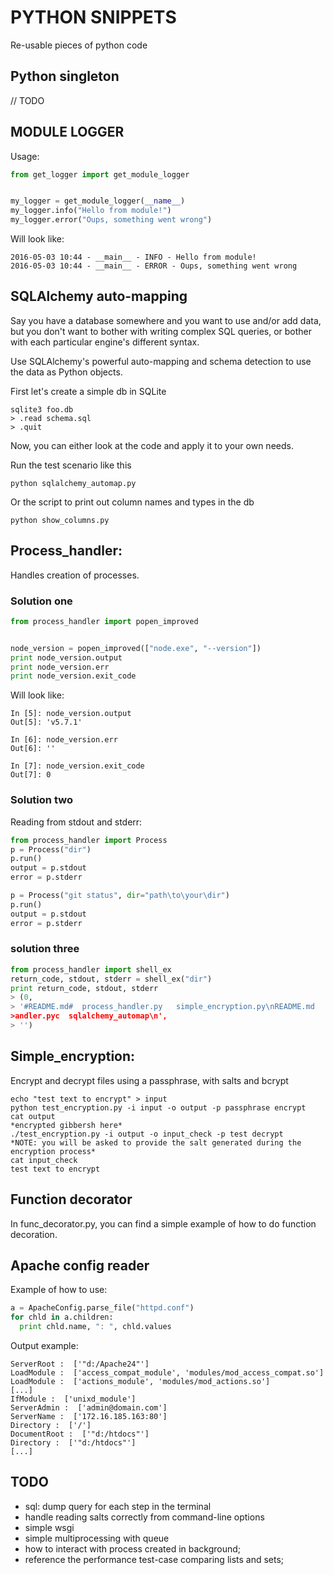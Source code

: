 # PYTHON SNIPPETS
Re-usable pieces of python code

## Python singleton

// TODO

## MODULE LOGGER

Usage:
```python
from get_logger import get_module_logger


my_logger = get_module_logger(__name__)
my_logger.info("Hello from module!")
my_logger.error("Oups, something went wrong")
```

Will look like:
```
2016-05-03 10:44 - __main__ - INFO - Hello from module!
2016-05-03 10:44 - __main__ - ERROR - Oups, something went wrong
```

## SQLAlchemy auto-mapping

Say you have a database somewhere and you want to use and/or add data, but you don't want to bother with writing complex SQL queries, or bother with each particular engine's different syntax.

Use SQLAlchemy's powerful auto-mapping and schema detection to use the data as Python objects.

First let's create a simple db in SQLite
```
sqlite3 foo.db
> .read schema.sql
> .quit
```

Now, you can either look at the code and apply it to your own needs.

Run the test scenario like this
```
python sqlalchemy_automap.py
```

Or the script to print out column names and types in the db
```
python show_columns.py
```


## Process_handler: ##
Handles creation of processes.

### Solution one ###

```python
from process_handler import popen_improved


node_version = popen_improved(["node.exe", "--version"])
print node_version.output
print node_version.err
print node_version.exit_code
```

Will look like:
```
In [5]: node_version.output
Out[5]: 'v5.7.1'

In [6]: node_version.err
Out[6]: ''

In [7]: node_version.exit_code
Out[7]: 0
```

### Solution two ###

Reading from stdout and stderr:

```python
from process_handler import Process
p = Process("dir")
p.run()
output = p.stdout
error = p.stderr

p = Process("git status", dir="path\to\your\dir")
p.run()
output = p.stdout
error = p.stderr

```

### solution three ###

```python
from process_handler import shell_ex
return_code, stdout, stderr = shell_ex("dir")
print return_code, stdout, stderr
> (0,
> '#README.md#  process_handler.py   simple_encryption.py\nREADME.md    process_h
>andler.pyc  sqlalchemy_automap\n',
> '')
```

## Simple_encryption: ##
Encrypt and decrypt files using a passphrase, with salts and bcrypt

```
echo "test text to encrypt" > input
python test_encryption.py -i input -o output -p passphrase encrypt
cat output
*encrypted gibbersh here*
./test_encryption.py -i output -o input_check -p test decrypt
*NOTE: you will be asked to provide the salt generated during the encryption process*
cat input_check
test text to encrypt

```

## Function decorator
In func_decorator.py, you can find a simple example of how to do function decoration.

## Apache config reader

Example of how to use:

```python
a = ApacheConfig.parse_file("httpd.conf")
for chld in a.children:
  print chld.name, ": ", chld.values
```

Output example:
```
ServerRoot :  ['"d:/Apache24"']
LoadModule :  ['access_compat_module', 'modules/mod_access_compat.so']
LoadModule :  ['actions_module', 'modules/mod_actions.so']
[...]
IfModule :  ['unixd_module']
ServerAdmin :  ['admin@domain.com']
ServerName :  ['172.16.185.163:80']
Directory :  ['/']
DocumentRoot :  ['"d:/htdocs"']
Directory :  ['"d:/htdocs"']
[...]
```
            

## TODO ##
- sql: dump query for each step in the terminal
- handle reading salts correctly from command-line options
- simple wsgi
- simple multiprocessing with queue
- how to interact with process created in background;
- reference the performance test-case comparing lists and sets;
